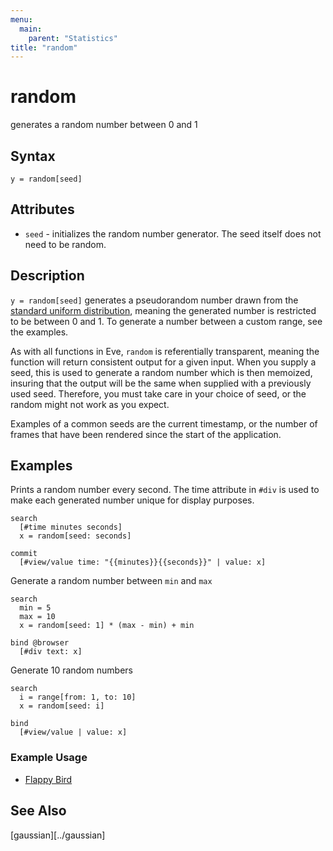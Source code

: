 ```yaml
---
menu:
  main:
    parent: "Statistics"
title: "random"
---
```


# random

generates a random number between 0 and 1

## Syntax

```eve
y = random[seed]
```

## Attributes

- `seed` - initializes the random number generator. The seed itself does not need to be random.

## Description

`y = random[seed]` generates a pseudorandom number drawn from the [standard uniform distribution][1], meaning the generated number is restricted to be between 0 and 1. To generate a number between a custom range, see the examples.

As with all functions in Eve, `random` is referentially transparent, meaning the function will return consistent output for a given input. When you supply a seed, this is used to generate a random number which is then memoized, insuring that the output will be the same when supplied with a previously used seed. Therefore, you must take care in your choice of seed, or the random might not work as you expect. 

Examples of a common seeds are the current timestamp, or the number of frames that have been rendered since the start of the application.

[1]: https://en.wikipedia.org/wiki/Uniform_distribution_(continuous)#Standard_uniform

## Examples

Prints a random number every second. The time attribute in `#div` is used to make each generated number unique for display purposes.

```eve
search 
  [#time minutes seconds]
  x = random[seed: seconds]

commit
  [#view/value time: "{{minutes}}{{seconds}}" | value: x]
```

Generate a random number between `min` and `max`

```eve
search
  min = 5
  max = 10
  x = random[seed: 1] * (max - min) + min

bind @browser
  [#div text: x]
```

Generate 10 random numbers

```eve
search
  i = range[from: 1, to: 10]
  x = random[seed: i]

bind
  [#view/value | value: x]
```

### Example Usage

- [Flappy Bird](https://github.com/witheve/Eve/blob/master/examples/flappy.eve)

## See Also

[gaussian][../gaussian]
